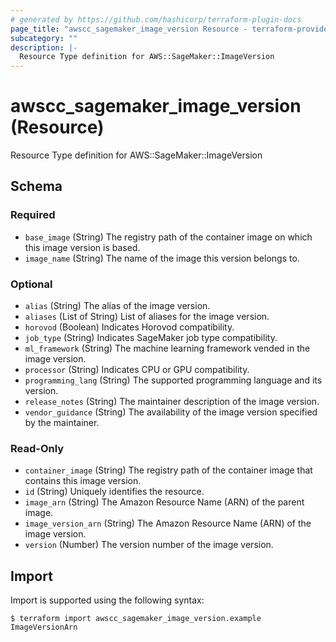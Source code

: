 ```yaml
---
# generated by https://github.com/hashicorp/terraform-plugin-docs
page_title: "awscc_sagemaker_image_version Resource - terraform-provider-awscc"
subcategory: ""
description: |-
  Resource Type definition for AWS::SageMaker::ImageVersion
---
```


# awscc_sagemaker_image_version (Resource)

Resource Type definition for AWS::SageMaker::ImageVersion



<!-- schema generated by tfplugindocs -->
## Schema

### Required

- `base_image` (String) The registry path of the container image on which this image version is based.
- `image_name` (String) The name of the image this version belongs to.

### Optional

- `alias` (String) The alias of the image version.
- `aliases` (List of String) List of aliases for the image version.
- `horovod` (Boolean) Indicates Horovod compatibility.
- `job_type` (String) Indicates SageMaker job type compatibility.
- `ml_framework` (String) The machine learning framework vended in the image version.
- `processor` (String) Indicates CPU or GPU compatibility.
- `programming_lang` (String) The supported programming language and its version.
- `release_notes` (String) The maintainer description of the image version.
- `vendor_guidance` (String) The availability of the image version specified by the maintainer.

### Read-Only

- `container_image` (String) The registry path of the container image that contains this image version.
- `id` (String) Uniquely identifies the resource.
- `image_arn` (String) The Amazon Resource Name (ARN) of the parent image.
- `image_version_arn` (String) The Amazon Resource Name (ARN) of the image version.
- `version` (Number) The version number of the image version.

## Import

Import is supported using the following syntax:

```shell
$ terraform import awscc_sagemaker_image_version.example ImageVersionArn
```
